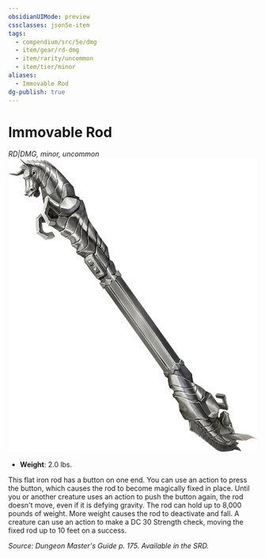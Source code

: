 ```yaml
---
obsidianUIMode: preview
cssclasses: json5e-item
tags:
  - compendium/src/5e/dmg
  - item/gear/rd-dmg
  - item/rarity/uncommon
  - item/tier/minor
aliases:
  - Immovable Rod
dg-publish: true
---
```

# Immovable Rod
*RD|DMG, minor, uncommon*  
![](https://raw.githubusercontent.com/5etools-mirror-2/5etools-img/main/items/DMG/Immovable%20Rod.webp#right)  

- **Weight**: 2.0 lbs.

This flat iron rod has a button on one end. You can use an action to press the button, which causes the rod to become magically fixed in place. Until you or another creature uses an action to push the button again, the rod doesn't move, even if it is defying gravity. The rod can hold up to 8,000 pounds of weight. More weight causes the rod to deactivate and fall. A creature can use an action to make a DC 30 Strength check, moving the fixed rod up to 10 feet on a success.

*Source: Dungeon Master's Guide p. 175. Available in the SRD.*